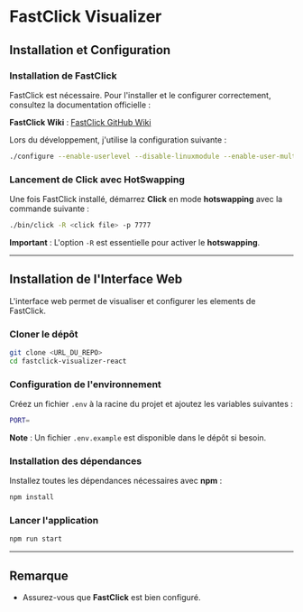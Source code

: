 # FastClick Visualizer

## Installation et Configuration

### Installation de **FastClick**

FastClick est nécessaire. Pour l'installer et le configurer correctement, consultez la documentation officielle :

**FastClick Wiki** : [FastClick GitHub Wiki](https://github.com/tbarbette/fastclick)

Lors du développement, j'utilise la configuration suivante :

```sh
./configure --enable-userlevel --disable-linuxmodule --enable-user-multithread --enable-stats=2
```

### Lancement de **Click** avec HotSwapping

Une fois FastClick installé, démarrez **Click** en mode **hotswapping** avec la commande suivante :

```sh
./bin/click -R <click file> -p 7777
```

**Important** : L'option `-R` est essentielle pour activer le **hotswapping**.

---

## Installation de l'Interface Web

L'interface web permet de visualiser et configurer les elements de FastClick.

### Cloner le dépôt

```sh
git clone <URL_DU_REPO>
cd fastclick-visualizer-react
```

### Configuration de l'environnement

Créez un fichier `.env` à la racine du projet et ajoutez les variables suivantes :

```sh
PORT=
```

**Note** : Un fichier `.env.example` est disponible dans le dépôt si besoin.

### Installation des dépendances

Installez toutes les dépendances nécessaires avec **npm** :

```sh
npm install
```

### Lancer l'application

```sh
npm run start
```

---

##  Remarque

- Assurez-vous que **FastClick** est bien configuré.
